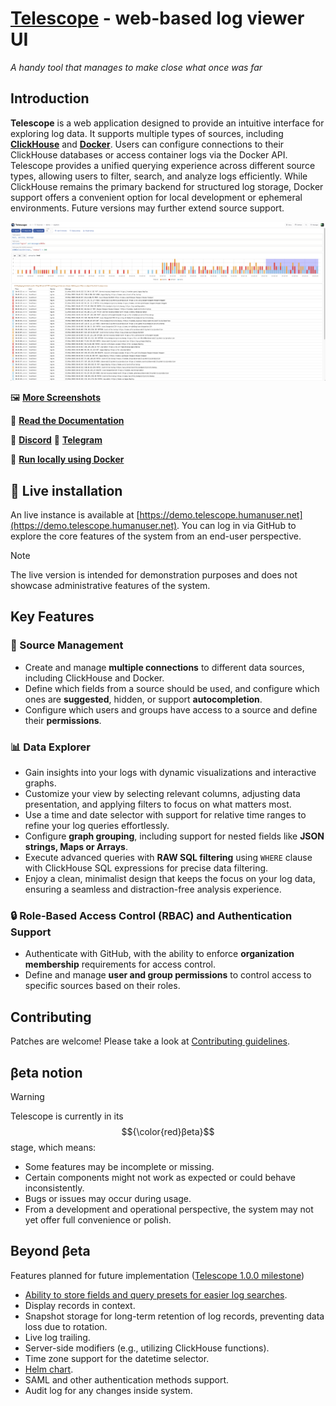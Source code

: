 # [Telescope](https://telescope.humanuser.net/) - web-based log viewer UI
_A handy tool that manages to make close what once was far_

## Introduction

**Telescope** is a web application designed to provide an intuitive interface for exploring log data. It supports multiple types of sources, including [**ClickHouse**](https://github.com/ClickHouse/ClickHouse) and [**Docker**](https://www.docker.com/). Users can configure connections to their ClickHouse databases or access container logs via the Docker API. Telescope provides a unified querying experience across different source types, allowing users to filter, search, and analyze logs efficiently. While ClickHouse remains the primary backend for structured log storage, Docker support offers a convenient option for local development or ephemeral environments. Future versions may further extend source support.


![Source data](screenshots/main.png?raw=true "Source data")

:framed_picture: **[More Screenshots](screenshots/README.md)**

:blue_book: **[Read the Documentation](https://iamtelescope.github.io/telescope/docs/)**

:speech_balloon: **[Discord](https://discord.gg/BWrBMnkGZn)**
:speech_balloon: **[Telegram](https://t.me/+CGnCz48GF8xmY2Yy)**

:whale:	**[Run locally using Docker](https://iamtelescope.github.io/telescope/docs/setup/quickstart.html)**

## 🚀 Live installation
An live instance is available at [https://demo.telescope.humanuser.net](https://demo.telescope.humanuser.net).
You can log in via GitHub to explore the core features of the system from an end-user perspective.
> [!NOTE]
> The live version is intended for demonstration purposes and does not showcase administrative features of the system.

## Key Features

### 🔗 Source Management
- Create and manage **multiple connections** to different data sources, including ClickHouse and Docker.
- Define which fields from a source should be used, and configure which ones are **suggested**, hidden, or support **autocompletion**.
- Configure which users and groups have access to a source and define their **permissions**.

### 📊 Data Explorer

- Gain insights into your logs with dynamic visualizations and interactive graphs.
- Customize your view by selecting relevant columns, adjusting data presentation, and applying filters to focus on what matters most.
- Use a time and date selector with support for relative time ranges to refine your log queries effortlessly.
- Configure **graph grouping**, including support for nested fields like **JSON strings, Maps or Arrays**.
- Execute advanced queries with **RAW SQL filtering** using `WHERE` clause with ClickHouse SQL expressions for precise data filtering.
- Enjoy a clean, minimalist design that keeps the focus on your log data, ensuring a seamless and distraction-free analysis experience.

### 🔒 Role-Based Access Control (RBAC) and Authentication Support
- Authenticate with GitHub, with the ability to enforce **organization membership** requirements for access control.
- Define and manage **user and group permissions** to control access to specific sources based on their roles.

## Contributing

Patches are welcome! Please take a look at [Contributing guidelines](CONTRIBUTING.md).

## βeta notion

> [!WARNING]
> Telescope is currently in its $${\color{red}βeta}$$ stage, which means:
>
> - Some features may be incomplete or missing.
> - Certain components might not work as expected or could behave inconsistently.
> - Bugs or issues may occur during usage.
> - From a development and operational perspective, the system may not yet offer full convenience or polish.

## Beyond βeta
Features planned for future implementation ([Telescope 1.0.0 milestone](https://github.com/iamtelescope/telescope/milestone/1))

- [Ability to store fields and query presets for easier log searches](https://github.com/iamtelescope/telescope/issues/3).
- Display records in context.
- Snapshot storage for long-term retention of log records, preventing data loss due to rotation.
- Live log trailing.
- Server-side modifiers (e.g., utilizing ClickHouse functions).
- Time zone support for the datetime selector.
- [Helm chart](https://github.com/iamtelescope/telescope/issues/30).
- SAML and other authentication methods support.
- Audit log for any changes inside system.

